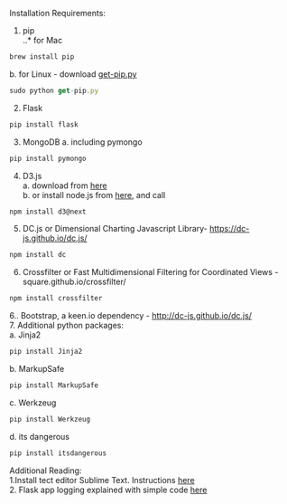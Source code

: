 Installation Requirements:  
1. pip  
 ..* for Mac  
```javascript
brew install pip
```
   b. for Linux - download [get-pip.py](https://bootstrap.pypa.io/get-pip.py)  
```javascript
sudo python get-pip.py
```    
2. Flask  
```javascript
pip install flask
```  
3. MongoDB 
   a. including pymongo  
```javascript
pip install pymongo
```  
4. D3.js  
   a. download from [here](https://github.com/d3/d3/releases/download/v4.1.1/d3.zip)  
   b. or install node.js from [here](https://nodejs.org/), and call  
```javascript
npm install d3@next
```  
5. DC.js or Dimensional Charting Javascript Library- https://dc-js.github.io/dc.js/  
```javascript
npm install dc
```  
6. Crossfilter or Fast Multidimensional Filtering for Coordinated Views - square.github.io/crossfilter/  
```javascript
npm install crossfilter
```  
6.. Bootstrap, a keen.io dependency - http://dc-js.github.io/dc.js/  
7. Additional python packages:  
   a. Jinja2  
```javascript
pip install Jinja2
```  
   b. MarkupSafe  
```javascript
pip install MarkupSafe
```    
   c. Werkzeug  
```javascript
pip install Werkzeug
```  
   d. its dangerous  
```javascript
pip install itsdangerous
```  

Additional Reading:  
1.Install tect editor Sublime Text. Instructions [here](http://docs.sublimetext.info/en/latest/getting_started/install.html)  
2. Flask app logging explained with simple code [here](https://gist.github.com/ibeex/3257877)  